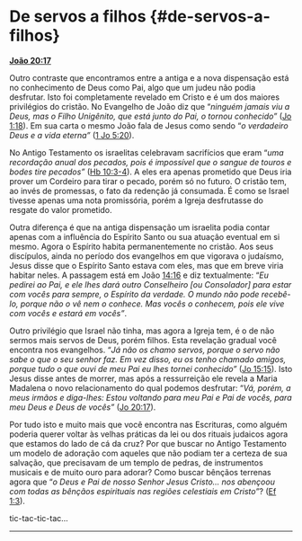 # De servos a filhos {#de-servos-a-filhos}

[**João 20:17**](http://bibliaonline.com.br/acf/jo/20/17)

Outro contraste que encontramos entre a antiga e a nova dispensação está no conhecimento de Deus como Pai, algo que um judeu não podia desfrutar. Isto foi completamente revelado em Cristo e é um dos maiores privilégios do cristão. No Evangelho de João diz que “_ninguém jamais viu a Deus, mas o Filho Unigênito, que está junto do Pai, o tornou conhecido”_ ([Jo 1:18](http://bibliaonline.com.br/acf/jo/1/18)). Em sua carta o mesmo João fala de Jesus como sendo “_o verdadeiro Deus e a vida eterna”_ ([1 Jo 5:20](http://bibliaonline.com.br/acf/1jo/5/20)).

No Antigo Testamento os israelitas celebravam sacrifícios que eram “_uma recordação anual dos pecados, pois é impossível que o sangue de touros e bodes tire pecados”_ ([Hb 10:3-4](http://bibliaonline.com.br/acf/hb/10/3-4)). A eles era apenas prometido que Deus iria prover um Cordeiro para tirar o pecado, porém só no futuro. O cristão tem, ao invés de promessas, o fato da redenção já consumada. É como se Israel tivesse apenas uma nota promissória, porém a Igreja desfrutasse do resgate do valor prometido.

Outra diferença é que na antiga dispensação um israelita podia contar apenas com a influência do Espírito Santo ou sua atuação eventual em si mesmo. Agora o Espírito habita permanentemente no cristão. Aos seus discípulos, ainda no período dos evangelhos em que vigorava o judaísmo, Jesus disse que o Espírito Santo estava com eles, mas que em breve viria habitar neles. A passagem está em João [14:16](http://bibliaonline.com.br/acf/jo/14/16) e diz textualmente: “_Eu pedirei ao Pai, e ele lhes dará outro Conselheiro [ou Consolador] para estar com vocês para sempre, o Espírito da verdade. O mundo não pode recebê-lo, porque não o vê nem o conhece. Mas vocês o conhecem, pois ele vive com vocês e estará em vocês”_.

Outro privilégio que Israel não tinha, mas agora a Igreja tem, é o de não sermos mais servos de Deus, porém filhos. Esta revelação gradual você encontra nos evangelhos. “_Já não os chamo servos, porque o servo não sabe o que o seu senhor faz. Em vez disso, eu os tenho chamado amigos, porque tudo o que ouvi de meu Pai eu lhes tornei conhecido”_ ([Jo 15:15](http://bibliaonline.com.br/acf/jo/15/15)). Isto Jesus disse antes de morrer, mas após a ressurreição ele revela a Maria Madalena o novo relacionamento do qual podemos desfrutar: “_Vá, porém, a meus irmãos e diga-lhes: Estou voltando para meu Pai e Pai de vocês, para meu Deus e Deus de vocês”_ ([Jo 20:17](http://bibliaonline.com.br/acf/jo/20/17)).

Por tudo isto e muito mais que você encontra nas Escrituras, como alguém poderia querer voltar às velhas práticas da lei ou dos rituais judaicos agora que estamos do lado de cá da cruz? Por que buscar no Antigo Testamento um modelo de adoração com aqueles que não podiam ter a certeza de sua salvação, que precisavam de um templo de pedras, de instrumentos musicais e de muito ouro para adorar? Como buscar bênçãos terrenas agora que “_o Deus e Pai de nosso Senhor Jesus Cristo... nos abençoou com todas as bênçãos espirituais nas regiões celestiais em Cristo”_? ([Ef 1:3](http://bibliaonline.com.br/acf/ef/1/3)).

tic-tac-tic-tac...

*****